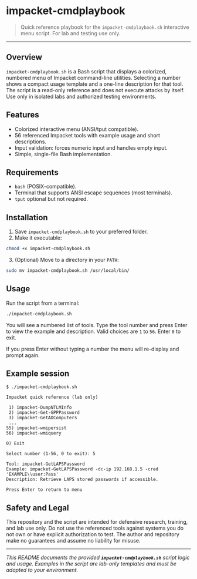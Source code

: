 # impacket-cmdplaybook

> Quick reference playbook for the `impacket-cmdplaybook.sh` interactive menu script. For lab and testing use only.

---

## Overview

`impacket-cmdplaybook.sh` is a Bash script that displays a colorized, numbered menu of Impacket command-line utilities. Selecting a number shows a compact usage template and a one-line description for that tool. The script is a read-only reference and does not execute attacks by itself. Use only in isolated labs and authorized testing environments.

## Features

* Colorized interactive menu (ANSI/tput compatible).
* 56 referenced Impacket tools with example usage and short descriptions.
* Input validation: forces numeric input and handles empty input.
* Simple, single-file Bash implementation.

## Requirements

* `bash` (POSIX-compatible).
* Terminal that supports ANSI escape sequences (most terminals).
* `tput` optional but not required.

## Installation

1. Save `impacket-cmdplaybook.sh` to your preferred folder.
2. Make it executable:

```bash
chmod +x impacket-cmdplaybook.sh
```

3. (Optional) Move to a directory in your `PATH`:

```bash
sudo mv impacket-cmdplaybook.sh /usr/local/bin/
```

## Usage

Run the script from a terminal:

```bash
./impacket-cmdplaybook.sh
```

You will see a numbered list of tools. Type the tool number and press Enter to view the example and description. Valid choices are `1` to `56`. Enter `0` to exit.

If you press Enter without typing a number the menu will re-display and prompt again.

## Example session

```
$ ./impacket-cmdplaybook.sh

Impacket quick reference (lab only)

 1) impacket-DumpNTLMInfo
 2) impacket-Get-GPPPassword
 3) impacket-GetADComputers
 ...
55) impacket-wmipersist
56) impacket-wmiquery

0) Exit

Select number (1-56, 0 to exit): 5

Tool: impacket-GetLAPSPassword
Example: impacket-GetLAPSPassword -dc-ip 192.168.1.5 -cred 'EXAMPLE\\user:Pass'
Description: Retrieve LAPS stored passwords if accessible.

Press Enter to return to menu
```

## Safety and Legal

This repository and the script are intended for defensive research, training, and lab use only. Do not use the referenced tools against systems you do not own or have explicit authorization to test. The author and repository make no guarantees and assume no liability for misuse.

---

*This README documents the provided **`impacket-cmdplaybook.sh`** script logic and usage. Examples in the script are lab-only templates and must be adapted to your environment.*
